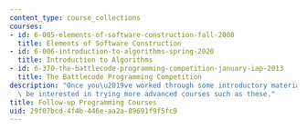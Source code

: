 ```yaml
---
content_type: course_collections
courses:
- id: 6-005-elements-of-software-construction-fall-2008
  title: Elements of Software Construction
- id: 6-006-introduction-to-algorithms-spring-2020
  title: Introduction to Algorithms
- id: 6-370-the-battlecode-programming-competition-january-iap-2013
  title: The Battlecode Programming Competition
description: "Once you\u2019ve worked through some introductory material, you may\
  \ be interested in trying more advanced courses such as these."
title: Follow-up Programming Courses
uid: 29f07bcd-4f4b-446e-aa2a-89691f9f5fc9
---
```

